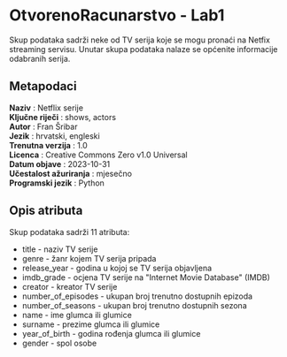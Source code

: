 # OtvorenoRacunarstvo - Lab1
Skup podataka sadrži neke od TV serija koje se mogu pronaći na Netfix streaming servisu. Unutar skupa podataka nalaze se općenite informacije odabranih serija. 

## Metapodaci
**Naziv** : Netflix serije  
**Ključne riječi** : shows, actors  
**Autor** : Fran Šribar  
**Jezik** : hrvatski, engleski  
**Trenutna verzija** : 1.0  
**Licenca** : Creative Commons Zero v1.0 Universal  
**Datum objave** : 2023-10-31  
**Učestalost ažuriranja** : mjesečno  
**Programski jezik** : Python  

## Opis atributa  
Skup podataka sadrži 11 atributa:  
- title - naziv TV serije  
- genre - žanr kojem TV serija pripada
- release_year - godina u kojoj se TV serija objavljena  
- imdb_grade - ocjena TV serije na "Internet Movie Database" (IMDB)  
- creator - kreator TV serije  
- number_of_episodes - ukupan broj trenutno dostupnih epizoda  
- number_of_seasons - ukupan broj trenutno dostupnih sezona  
- name - ime glumca ili glumice  
- surname - prezime glumca ili glumice 
- year_of_birth - godina rođenja glumca ili glumice
- gender - spol osobe